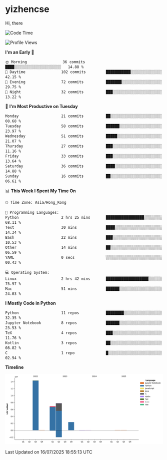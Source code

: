 # yizhencse


Hi, there

<!--START_SECTION:waka-->
![Code Time](http://img.shields.io/badge/Code%20Time-65%20hrs%2033%20mins-blue)

![Profile Views](http://img.shields.io/badge/Profile%20Views-0-blue)

**I'm an Early 🐤** 

```text
🌞 Morning                36 commits          ████░░░░░░░░░░░░░░░░░░░░░   14.88 % 
🌆 Daytime                102 commits         ███████████░░░░░░░░░░░░░░   42.15 % 
🌃 Evening                72 commits          ███████░░░░░░░░░░░░░░░░░░   29.75 % 
🌙 Night                  32 commits          ███░░░░░░░░░░░░░░░░░░░░░░   13.22 % 
```
📅 **I'm Most Productive on Tuesday** 

```text
Monday                   21 commits          ██░░░░░░░░░░░░░░░░░░░░░░░   08.68 % 
Tuesday                  58 commits          ██████░░░░░░░░░░░░░░░░░░░   23.97 % 
Wednesday                51 commits          █████░░░░░░░░░░░░░░░░░░░░   21.07 % 
Thursday                 27 commits          ███░░░░░░░░░░░░░░░░░░░░░░   11.16 % 
Friday                   33 commits          ███░░░░░░░░░░░░░░░░░░░░░░   13.64 % 
Saturday                 36 commits          ████░░░░░░░░░░░░░░░░░░░░░   14.88 % 
Sunday                   16 commits          ██░░░░░░░░░░░░░░░░░░░░░░░   06.61 % 
```


📊 **This Week I Spent My Time On** 

```text
🕑︎ Time Zone: Asia/Hong_Kong

💬 Programming Languages: 
Python                   2 hrs 25 mins       █████████████████░░░░░░░░   68.11 % 
Text                     30 mins             ████░░░░░░░░░░░░░░░░░░░░░   14.34 % 
Bash                     22 mins             ███░░░░░░░░░░░░░░░░░░░░░░   10.53 % 
Other                    14 mins             ██░░░░░░░░░░░░░░░░░░░░░░░   06.59 % 
YAML                     0 secs              ░░░░░░░░░░░░░░░░░░░░░░░░░   00.43 % 

💻 Operating System: 
Linux                    2 hrs 42 mins       ███████████████████░░░░░░   75.97 % 
Mac                      51 mins             ██████░░░░░░░░░░░░░░░░░░░   24.03 % 
```

**I Mostly Code in Python** 

```text
Python                   11 repos            ████████░░░░░░░░░░░░░░░░░   32.35 % 
Jupyter Notebook         8 repos             ██████░░░░░░░░░░░░░░░░░░░   23.53 % 
TeX                      4 repos             ███░░░░░░░░░░░░░░░░░░░░░░   11.76 % 
Kotlin                   3 repos             ██░░░░░░░░░░░░░░░░░░░░░░░   08.82 % 
C                        1 repo              █░░░░░░░░░░░░░░░░░░░░░░░░   02.94 % 
```



**Timeline**

![Lines of Code chart](https://raw.githubusercontent.com/yizhencse/yizhencse/main/assets/bar_graph.png)


 Last Updated on 16/07/2025 18:55:13 UTC
<!--END_SECTION:waka-->

